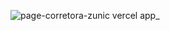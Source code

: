 ![page-corretora-zunic vercel app_](https://github.com/oisouguilherme/PageCorretoraZunic/assets/108905023/4167f3fd-4c3d-486c-bfdd-f2c36ceff088)
